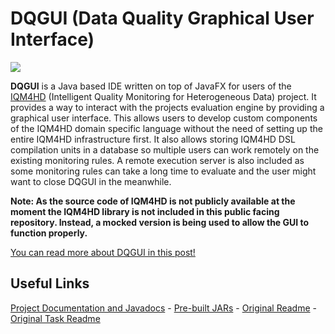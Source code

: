 # DQGUI (Data Quality Graphical User Interface)

![](https://herschel.io/assets/dqgui/dqgui-search.png)

**DQGUI** is a Java based IDE written on top of JavaFX for users of the [IQM4HD](https://iqm4hd.wp.hs-hannover.de/english.html) (Intelligent Quality Monitoring for Heterogeneous Data) project. It provides a way to interact with the projects evaluation engine by providing a graphical user interface. This allows users to develop custom components of the IQM4HD domain specific language without the need of setting up the entire IQM4HD infrastructure first. It also allows storing IQM4HD DSL compilation units in a database so multiple users can work remotely on the existing monitoring rules. A remote execution server is also included as some monitoring rules can take a long time to evaluate and the user might want to close DQGUI in the meanwhile. 

**Note: As the source code of IQM4HD is not publicly available at the moment the IQM4HD library is not included in this public facing repository. Instead, a mocked version is being used to allow the GUI to function properly.**


[You can read more about DQGUI in this post!](https://herschel.io/projects/dqgui)

## Useful Links

[Project Documentation and Javadocs](https://mynttt.github.io/dqgui/index.html) - [Pre-built JARs](https://github.com/mynttt/dqgui/releases/latest) - [Original Readme](https://github.com/mynttt/dqgui/blob/master/welcome.md) - [Original Task Readme](https://github.com/mynttt/dqgui/blob/master/tasks.md)

